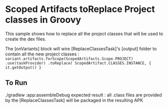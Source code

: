 # Scoped Artifacts toReplace Project classes in Groovy
This sample shows how to replace all the project classes that will be used to create the dex files.

The [onVariants] block will wire [ReplaceClassesTask]'s [output] folder to contain all the new
project classes :
`
    variant.artifacts.forScope(ScopedArtifacts.Scope.PROJECT)
        .use(taskProvider)
        .toReplace(
            ScopedArtifact.CLASSES.INSTANCE,
            { it.getOutput() }
`

## To Run
./gradlew :app:assembleDebug
expected result : all .class files are provided by the [ReplaceClassesTask] will be packaged in the
resulting APK
